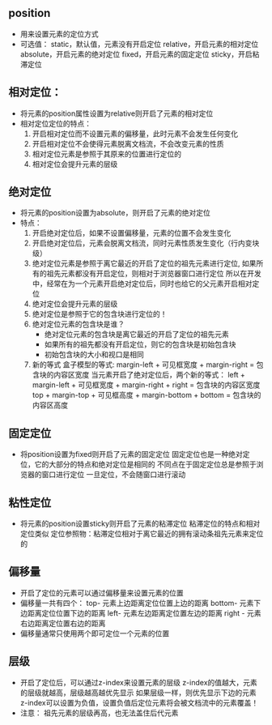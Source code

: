 ## position
- 用来设置元素的定位方式
- 可选值：
    static，默认值，元素没有开启定位
    relative，开启元素的相对定位
    absolute，开启元素的绝对定位
    fixed，开启元素的固定定位
    sticky，开启粘滞定位

## 相对定位：
- 将元素的position属性设置为relative则开启了元素的相对定位
- 相对定位定位的特点：
    1. 开启相对定位而不设置元素的偏移量，此时元素不会发生任何变化
    2. 开启相对定位不会使得元素脱离文档流，不会改变元素的性质
    3. 相对定位元素是参照于其原来的位置进行定位的
    4. 相对定位会提升元素的层级

## 绝对定位
- 将元素的position设置为absolute，则开启了元素的绝对定位
- 特点：
    1. 开启绝对定位后，如果不设置偏移量，元素的位置不会发生变化
    2. 开启绝对定位后，元素会脱离文档流，同时元素性质发生变化（行内变块级）
    3. 绝对定位元素是参照于离它最近的开启了定位的祖先元素进行定位,
        如果所有的祖先元素都没有开启定位，则相对于浏览器窗口进行定位
        所以在开发中，经常在为一个元素开启绝对定位后，同时也给它的父元素开启相对定位
    4. 绝对定位会提升元素的层级
    5. 绝对定位是参照于它的包含块进行定位的！
    6. 绝对定位元素的包含块是谁？
        - 绝对定位元素的包含块是离它最近的开启了定位的祖先元素
        - 如果所有的祖先都没有开启定位，则它的包含块是初始包含块
        - 初始包含块的大小和视口是相同
    7. 新的等式
        盒子模型的等式:
        margin-left + 可见框宽度 + margin-right = 包含块的内容区宽度
        当元素开启了绝对定位后，两个新的等式：
            left + margin-left + 可见框宽度 + margin-right + right = 包含块的内容区宽度
            top + margin-top + 可见框高度 + margin-bottom + bottom = 包含块的内容区高度

## 固定定位
- 将position设置为fixed则开启了元素的固定定位
    固定定位也是一种绝对定位，它的大部分的特点和绝对定位是相同的
    不同点在于固定定位总是参照于浏览器的窗口进行定位
    一旦定位，不会随窗口进行滚动

## 粘性定位
- 将元素的position设置sticky则开启了元素的粘滞定位
    粘滞定位的特点和相对定位类似
    定位参照物：粘滞定位相对于离它最近的拥有滚动条祖先元素来定位的

## 偏移量
- 开启了定位的元素可以通过偏移量来设置元素的位置
- 偏移量一共有四个：
    top- 元素上边距离定位位置上边的距离
    bottom- 元素下边距离定位位置下边的距离
    left- 元素左边距离定位置左边的距离
    right - 元素右边距离定位置右边的距离
- 偏移量通常只使用两个即可定位一个元素的位置

## 层级
- 开启了定位后，可以通过z-index来设置元素的层级
    z-index的值越大，元素的层级就越高，层级越高越优先显示
    如果层级一样，则优先显示下边的元素
    z-index可以设置为负值，设置负值后定位元素将会被文档流中的元素覆盖！
- 注意：
    祖先元素的层级再高，也无法盖住后代元素